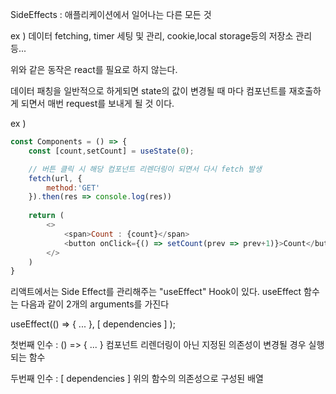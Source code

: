 SideEffects : 애플리케이션에서 일어나는 다른 모든 것

ex ) 데이터 fetching, timer 세팅 및 관리, cookie,local storage등의 저장소 관리 등...

위와 같은 동작은 react를 필요로 하지 않는다.

데이터 패칭을 일반적으로 하게되면 state의 값이 변경될 때 마다 
컴포넌트를 재호출하게 되면서 매번 request를 보내게 될 것 이다.

ex )

```javascript
const Components = () => {
    const [count,setCount] = useState(0);

    // 버튼 클릭 시 해당 컴포넌트 리렌더링이 되면서 다시 fetch 발생
    fetch(url, {
        method:'GET'
    }).then(res => console.log(res))
 
    return (
        <>
            <span>Count : {count}</span>
            <button onClick={() => setCount(prev => prev+1)}>Count</button>
        </>
    )
}
```

리액트에서는 Side Effect를 관리해주는 "useEffect" Hook이 있다.
useEffect 함수는 다음과 같이 2개의 arguments를 가진다

useEffect(() => { ... }, [ dependencies ] );

첫번째 인수 : () => { ... } 컴포넌트 리렌더링이 아닌 지정된 의존성이 변경될 경우 실행되는 함수

두번째 인수 : [ dependencies ] 위의 함수의 의존성으로 구성된 배열

